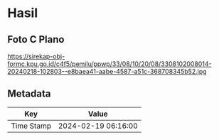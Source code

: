 # Hasil

## Foto C Plano

https://sirekap-obj-formc.kpu.go.id/c4f5/pemilu/ppwp/33/08/10/20/08/3308102008014-20240218-102803--e8baea41-aabe-4587-a51c-368708345b52.jpg


## Metadata

| Key        | Value               |
| ---------- | ------------------- |
| Time Stamp | 2024-02-19 06:16:00 |



